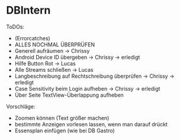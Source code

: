 # DBIntern

ToDOs:

- (Errorcatches)
- ALLES NOCHMAL ÜBERPRÜFEN
- Generell aufräumen        -> Chrissy
- Android Device ID übergeben -> Chrissy  -> erledigt
- Hilfe Button Rot  -> Lucas
- Alle Streams schließen  -> Lucas
- Langbeschreibung auf Rechtschreibung überprüfen -> Chrissy  -> erledigt
- Case Sensitivity beim Login aufheben  -> Chrissy  -> erledigt
- Über Seite TextView-Überlappung aufheben


Vorschläge:
- Zoomen können (Text größer machen)
- bestimmte Anzeigen vorlesen lassen, wenn man darauf drückt
- Essensplan einfügen (wie bei DB Gastro)
